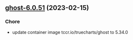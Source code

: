 

## [ghost-6.0.51](https://github.com/truecharts/charts/compare/ghost-6.0.50...ghost-6.0.51) (2023-02-15)

### Chore

- update container image tccr.io/truecharts/ghost to 5.34.0
  
  